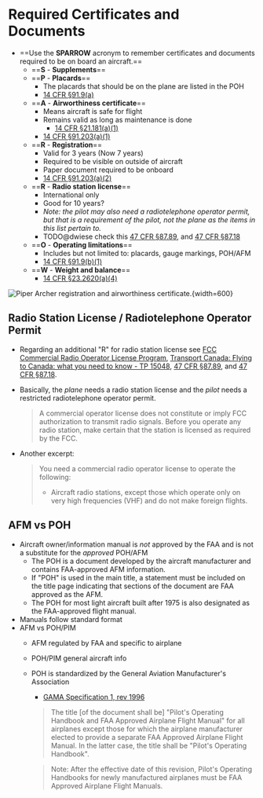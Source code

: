 # Required Certificates and Documents

* ==Use the **SPARROW** acronym to remember certificates and documents required to be on board an aircraft.==
  * ==**S** - **Supplements**==
  * ==**P** - **Placards**==
    * The placards that should be on the plane are listed in the POH
    * [14 CFR &sect;91.9(a)](https://www.ecfr.gov/current/title-14/part-91/section-91.9#p-91.9(a))
  * ==**A** - **Airworthiness certificate**==
    * Means aircraft is safe for flight
    * Remains valid as long as maintenance is done
      * [14 CFR &sect;21.181(a)(1)](https://www.ecfr.gov/current/title-14/part-21/section-21.181#p-21.181(a)(1))
    * [14 CFR &sect;91.203(a)(1)](https://www.ecfr.gov/current/title-14/part-91/section-91.203#p-91.203(a)(1))
  * ==**R** - **Registration**==
    * Valid for 3 years (Now 7 years)
    * Required to be visible on outside of aircraft
    * Paper document required to be onboard
    * [14 CFR &sect;91.203(a)(2)](https://www.ecfr.gov/current/title-14/part-91/section-91.203#p-91.203(a)(2))
  * ==**R** - **Radio station license**==
    * International only
    * Good for 10 years?
    * *Note: the pilot may also need a radiotelephone operator permit, but that is a requirement of the pilot, not the plane as the items in this list pertain to.*
    * TODO@dwiese check this [47 CFR &sect;87.89](https://www.ecfr.gov/current/title-47/chapter-I/subchapter-D/part-87/subpart-C/subject-group-ECFR7723e17ce169759/section-87.89), and [47 CFR &sect;87.18](https://www.ecfr.gov/current/title-47/chapter-I/subchapter-D/part-87/subpart-B/section-87.18)
  * ==**O** - **Operating limitations**==
    * Includes but not limited to: placards, gauge markings, POH/AFM
    * [14 CFR &sect;91.9(b)(1)](https://www.ecfr.gov/current/title-14/part-91/section-91.9#p-91.9(b)(1))
  * ==**W** - **Weight and balance**==
    * [14 CFR &sect;23.2620(a)(4)](https://www.ecfr.gov/current/title-14/part-23/section-23.2620#p-23.2620(a)(4))

![Piper Archer registration and airworthiness certificate.](/img/archer/archer-registration-airworthiness.jpeg){width=600}

## Radio Station License / Radiotelephone Operator Permit

* Regarding an additional "R" for radio station license see [FCC Commercial Radio Operator License Program](https://www.fcc.gov/wireless/bureau-divisions/mobility-division/commercial-radio-operator-license-program), [Transport Canada: Flying to Canada: what you need to know - TP 15048](https://tc.canada.ca/en/aviation/general-operating-flight-rules/flying-canada-what-you-need-know-tp-15048), [47 CFR &sect;87.89](https://www.ecfr.gov/current/title-47/chapter-I/subchapter-D/part-87/subpart-C/subject-group-ECFR7723e17ce169759/section-87.89), and [47 CFR &sect;87.18](https://www.ecfr.gov/current/title-47/chapter-I/subchapter-D/part-87/subpart-B/section-87.18).
* Basically, the *plane* needs a radio station license and the *pilot* needs a restricted radiotelephone operator permit.

    > A commercial operator license does not constitute or imply FCC authorization to transmit radio signals.
    > Before you operate any radio station, make certain that the station is licensed as required by the FCC.

* Another excerpt:

    > You need a commercial radio operator license to operate the following:
    >
    > * Aircraft radio stations, except those which operate only on very high frequencies (VHF) and do not make foreign flights.

## AFM vs POH

* Aircraft owner/information manual is *not* approved by the FAA and is not a substitute for the *approved* POH/AFM
  * The POH is a document developed by the aircraft manufacturer and contains FAA-approved AFM information.
  * If "POH" is used in the main title, a statement must be included on the title page indicating that sections of the document are FAA approved as the AFM.
  * The POH for most light aircraft built after 1975 is also designated as the FAA-approved flight manual.
* Manuals follow standard format
* AFM vs POH/PIM
  * AFM regulated by FAA and specific to airplane
  * POH/PIM general aircraft info
  * POH is standardized by the General Aviation Manufacturer's Association
    * [GAMA Specification 1, rev 1996](https://gama.aero/documents/gama-specification-1-specification-for-pilots-operating-handbook-version-2-0/)

    > The title [of the document shall be] "Pilot's Operating Handbook and FAA Approved Airplane Flight Manual" for all airplanes except those for which the airplane manufacturer elected to provide a separate FAA Approved Airplane Flight Manual. In the latter case, the title shall be "Pilot's Operating Handbook".

    > Note: After the effective date of this revision, Pilot's Operating Handbooks for newly manufactured airplanes must be FAA Approved Airplane Flight Manuals.
